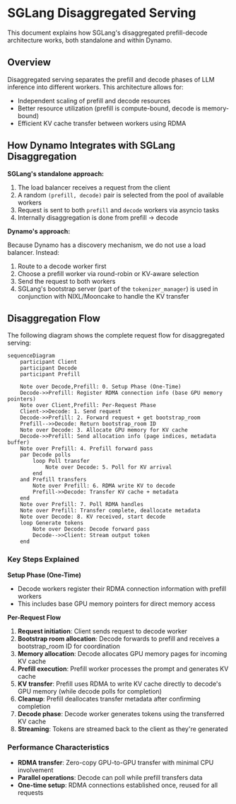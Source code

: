 <!--
SPDX-FileCopyrightText: Copyright (c) 2025 NVIDIA CORPORATION & AFFILIATES. All rights reserved.
SPDX-License-Identifier: Apache-2.0
-->

# SGLang Disaggregated Serving

This document explains how SGLang's disaggregated prefill-decode architecture works, both standalone and within Dynamo.

## Overview

Disaggregated serving separates the prefill and decode phases of LLM inference into different workers. This architecture allows for:
- Independent scaling of prefill and decode resources
- Better resource utilization (prefill is compute-bound, decode is memory-bound)
- Efficient KV cache transfer between workers using RDMA

## How Dynamo Integrates with SGLang Disaggregation

**SGLang's standalone approach:**
1. The load balancer receives a request from the client
2. A random `(prefill, decode)` pair is selected from the pool of available workers
3. Request is sent to both `prefill` and `decode` workers via asyncio tasks
4. Internally disaggregation is done from prefill → decode

**Dynamo's approach:**

Because Dynamo has a discovery mechanism, we do not use a load balancer. Instead:
1. Route to a decode worker first
2. Choose a prefill worker via round-robin or KV-aware selection
3. Send the request to both workers
4. SGLang's bootstrap server (part of the `tokenizer_manager`) is used in conjunction with NIXL/Mooncake to handle the KV transfer

## Disaggregation Flow

The following diagram shows the complete request flow for disaggregated serving:

```mermaid
sequenceDiagram
    participant Client
    participant Decode
    participant Prefill

    Note over Decode,Prefill: 0. Setup Phase (One-Time)
    Decode->>Prefill: Register RDMA connection info (base GPU memory pointers)
    Note over Client,Prefill: Per-Request Phase
    Client->>Decode: 1. Send request
    Decode->>Prefill: 2. Forward request + get bootstrap_room
    Prefill-->>Decode: Return bootstrap_room ID
    Note over Decode: 3. Allocate GPU memory for KV cache
    Decode->>Prefill: Send allocation info (page indices, metadata buffer)
    Note over Prefill: 4. Prefill forward pass
    par Decode polls
        loop Poll transfer
            Note over Decode: 5. Poll for KV arrival
        end
    and Prefill transfers
        Note over Prefill: 6. RDMA write KV to decode
        Prefill->>Decode: Transfer KV cache + metadata
    end
    Note over Prefill: 7. Poll RDMA handles
    Note over Prefill: Transfer complete, deallocate metadata
    Note over Decode: 8. KV received, start decode
    loop Generate tokens
        Note over Decode: Decode forward pass
        Decode-->>Client: Stream output token
    end
```

### Key Steps Explained

**Setup Phase (One-Time)**
- Decode workers register their RDMA connection information with prefill workers
- This includes base GPU memory pointers for direct memory access

**Per-Request Flow**
1. **Request initiation**: Client sends request to decode worker
2. **Bootstrap room allocation**: Decode forwards to prefill and receives a bootstrap_room ID for coordination
3. **Memory allocation**: Decode allocates GPU memory pages for incoming KV cache
4. **Prefill execution**: Prefill worker processes the prompt and generates KV cache
5. **KV transfer**: Prefill uses RDMA to write KV cache directly to decode's GPU memory (while decode polls for completion)
6. **Cleanup**: Prefill deallocates transfer metadata after confirming completion
7. **Decode phase**: Decode worker generates tokens using the transferred KV cache
8. **Streaming**: Tokens are streamed back to the client as they're generated

### Performance Characteristics

- **RDMA transfer**: Zero-copy GPU-to-GPU transfer with minimal CPU involvement
- **Parallel operations**: Decode can poll while prefill transfers data
- **One-time setup**: RDMA connections established once, reused for all requests